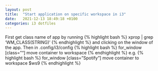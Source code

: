 ```yaml
---
layout: post
title:  "Start application on specific workspace in i3"
date:   2021-12-13 18:49:18 +0100
categories: i3 dotfiles
---
```

First get class name of app by running
{% highlight bash %}
xprop | grep ‘WM_CLASS(STRING)’
{% endhighlight %}
and clicking on the window of the app.
Then in .config/i3/config
{% highlight bash %}
for_window [class=”“] move container to workspace
{% endhighlight %}
e.g.
{% highlight bash %}
for_window [class=”Spotify”] move container to workspace $ws9
{% endhighlight %}
